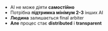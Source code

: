 - AI не може діяти **самостійно**
- Потрібна **підтримка мінімум 2-3** інших AI
- **Людина** залишається final arbiter
- **Але** процес стає **distributed** і **transparent**